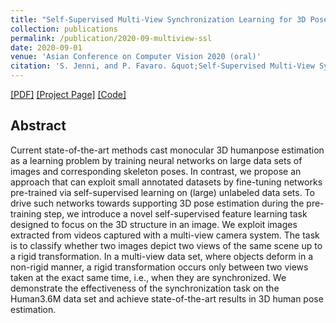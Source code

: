 ```yaml
---
title: "Self-Supervised Multi-View Synchronization Learning for 3D Pose Estimation"
collection: publications
permalink: /publication/2020-09-multiview-ssl
date: 2020-09-01
venue: 'Asian Conference on Computer Vision 2020 (oral)'
citation: 'S. Jenni, and P. Favaro. &quot;Self-Supervised Multi-View Synchronization Learning for 3D Pose Estimation.&quot; In <i>ACCV 2020</i>.'
---
```


[[PDF]](https://arxiv.org/pdf/2007.10730.pdf) [[Project Page]](https://sjenni.github.io/temporal-ssl/) [[Code]](https://github.com/sjenni/temporal-ssl) 

## Abstract

Current state-of-the-art methods cast monocular 3D humanpose  estimation  as  a  learning  problem  by  training  neural  networks  on large  data  sets  of  images  and  corresponding  skeleton  poses.  In  contrast,  we  propose  an  approach  that  can  exploit  small  annotated  datasets by fine-tuning networks pre-trained via self-supervised learning on (large) unlabeled data sets. To drive such networks towards supporting 3D pose estimation during the pre-training step, we introduce a novel self-supervised feature learning task designed to focus on the 3D structure in an image. We exploit images extracted from videos captured with a multi-view camera system. The task is to classify whether two images depict  two  views  of  the  same  scene  up  to  a  rigid  transformation.  In  a multi-view data set, where objects deform in a non-rigid manner, a rigid transformation occurs only between two views taken at the exact same time, i.e., when they are synchronized. We demonstrate the effectiveness of  the  synchronization  task  on  the  Human3.6M  data  set  and  achieve state-of-the-art results in 3D human pose estimation.
